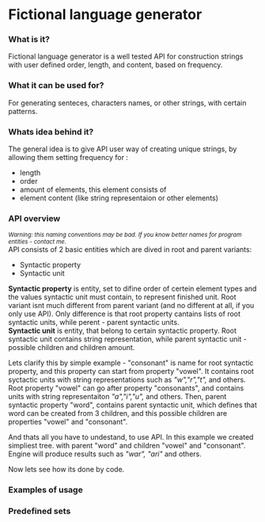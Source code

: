 # Fictional language generator
<h3>What is it?</h3>
Fictional language generator is a well tested API for construction strings with user defined order, length, and content, based on frequency.
<h3>What it can be used for?</h3>
For generating senteces, characters names, or other strings, with certain patterns.
<h3>Whats idea behind it?</h3>
The general idea is to give API user way of creating unique strings, by allowing them setting frequency for : 
<ul>
<li>length</li>
<li>order</li>
<li>amount of elements, this element consists of</li>
<li>element content (like string representaion or other elements)</li>
</ul>
<h3>API overview</h3>
<sub><i>Warning: this naming conventions may be bad. If you know better names for program entities - contact me.</i></sub> <br/>
API consists of 2 basic entities which are dived in root and parent variants:
<ul>
<li>Syntactic property</li>
<li>Syntactic unit</li>
</ul>
<b>Syntactic property</b> is entity, set to difine order of certein element types and the values syntactic unit must contain, to represent finished unit. Root variant isnt much different from parent variant (and no different at all, if you only use API). Only difference is that root property cantains lists of root syntactic units, while perent - parent syntactic units.<br/>
<b>Syntactic unit</b> is entity, that belong to certain syntactic property. Root syntactic unit contains string representation, while parent syntactic unit - possible children and children amount.


Lets clarify this by simple example - "consonant" is name for root syntactic property, and this property can start from property "vowel". It contains  root syctactic units with string representations such as *"w","r","t",* and others. Root property "vowel" can go after property "consonants", and contains units with string representaiton *"a","i","u",* and others. Then, parent syntactic property "word", contains parent syntactic unit, which defines that word can be created from 3 children, and this possible children are properties "vowel" and "consonant".

And thats all you have to undestand, to use API. In this example we created simpliest tree. with parent "word" and children "vowel" and "consonant". Engine will produce results such as *"war", "ari"* and others.

Now lets see how its done by code.

<h3>Examples of usage</h3>
<h3>Predefined sets</h3>
